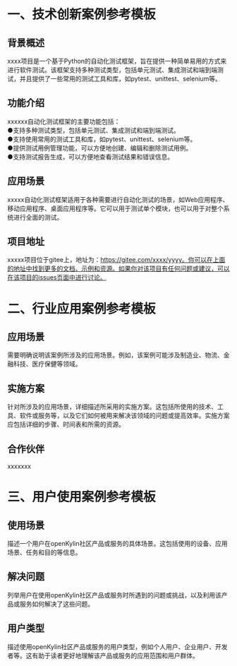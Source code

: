 # 一、技术创新案例参考模板
## 背景概述
xxxx项目是一个基于Python的自动化测试框架，旨在提供一种简单易用的方式来进行软件测试。该框架支持多种测试类型，包括单元测试、集成测试和端到端测试，并且提供了一些常用的测试工具和库，如pytest、unittest、selenium等。
## 功能介绍
xxxxxx自动化测试框架的主要功能包括：  
●支持多种测试类型，包括单元测试、集成测试和端到端测试。  
●支持使用常用的测试工具和库，如pytest、unittest、selenium等。  
●提供测试用例管理功能，可以方便地创建、编辑和删除测试用例。  
●支持测试报告生成，可以方便地查看测试结果和错误信息。  
## 应用场景
xxxxx自动化测试框架适用于各种需要进行自动化测试的场景，如Web应用程序、移动应用程序、桌面应用程序等。它可以用于测试单个模块，也可以用于对整个系统进行全面的测试。
## 项目地址
xxxxx项目位于gitee上，地址为：https://gitee.com/xxxx/yyyy。你可以在上面的地址中找到更多的文档、示例和资源。如果你对该项目有任何问题或建议，可以在该项目的issues页面中进行讨论。


# 二、行业应用案例参考模板
## 应用场景
需要明确说明该案例所涉及的应用场景。例如，该案例可能涉及制造业、物流、金融科技、医疗保健等领域。
## 实施方案
针对所涉及的应用场景，详细描述所采用的实施方案。这包括所使用的技术、工具、软件或服务等，以及它们如何被用来解决该领域的问题或提高效率。实施方案应包括详细的步骤、时间表和所需的资源。
## 合作伙伴
xxxxxxx


# 三、用户使用案例参考模板
## 使用场景
描述一个用户在openKylin社区产品或服务的具体场景。这包括使用的设备、应用场景、任务和目的等信息。
## 解决问题
列举用户在使用openKylin社区产品或服务时所遇到的问题或挑战，以及利用该产品或服务如何解决了这些问题。
## 用户类型
描述使用openKylin社区产品或服务的用户类型，例如个人用户、企业用户、开发者等。这有助于读者更好地理解该产品或服务的应用范围和用户群体。

